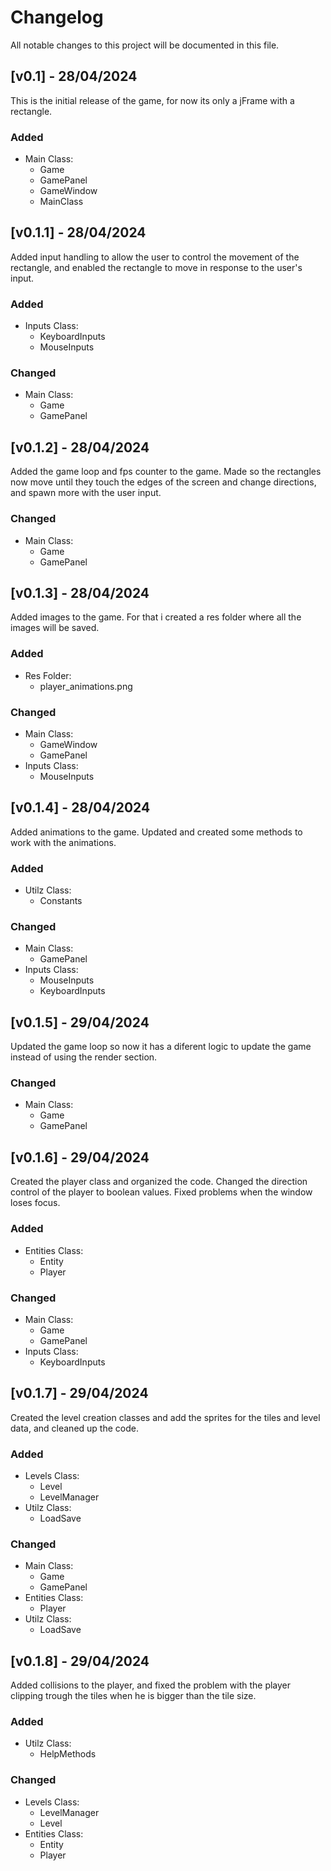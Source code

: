 # Changelog
All notable changes to this project will be documented in this file.
 
## [v0.1] - 28/04/2024
 
This is the initial release of the game, for now its only a jFrame with a rectangle.
 
### Added
- Main Class:
  - Game
  - GamePanel
  - GameWindow
  - MainClass

## [v0.1.1] - 28/04/2024
 
Added input handling to allow the user to control the movement of the rectangle, and enabled the rectangle to move in response to the user's input.
 
### Added
- Inputs Class:
  - KeyboardInputs
  - MouseInputs

### Changed
- Main Class:
  - Game
  - GamePanel

## [v0.1.2] - 28/04/2024
 
Added the game loop and fps counter to the game. Made so the rectangles now move until they touch the edges of the screen and change directions, and spawn more with the user input.
 
### Changed
- Main Class:
  - Game
  - GamePanel

## [v0.1.3] - 28/04/2024
 
Added images to the game. For that i created a res folder where all the images will be saved.

### Added
- Res Folder:
  - player_animations.png
### Changed
- Main Class:
  - GameWindow
  - GamePanel
- Inputs Class:
  - MouseInputs

## [v0.1.4] - 28/04/2024
 
Added animations to the game. Updated and created some methods to work with the animations.

### Added
- Utilz Class:
  - Constants
### Changed
- Main Class:
  - GamePanel
- Inputs Class:
  - MouseInputs
  - KeyboardInputs

## [v0.1.5] - 29/04/2024
 
Updated the game loop so now it has a diferent logic to update the game instead of using the render section.

### Changed
- Main Class:
  - Game
  - GamePanel

## [v0.1.6] - 29/04/2024
 
Created the player class and organized the code. Changed the direction control of the player to boolean values. Fixed problems when the window loses focus.

### Added
- Entities Class:
  - Entity
  - Player
### Changed
- Main Class:
  - Game
  - GamePanel
- Inputs Class:
  - KeyboardInputs

## [v0.1.7] - 29/04/2024
 
Created the level creation classes and add the sprites for the tiles and level data, and cleaned up the code.

### Added
- Levels Class:
  - Level
  - LevelManager
- Utilz Class:
  - LoadSave
### Changed
- Main Class:
  - Game
  - GamePanel
- Entities Class:
  - Player
- Utilz Class:
  - LoadSave

## [v0.1.8] - 29/04/2024
 
Added collisions to the player, and fixed the problem with the player clipping trough the tiles when he is bigger than the tile size.

### Added
- Utilz Class:
  - HelpMethods
### Changed
- Levels Class:
  - LevelManager
  - Level
- Entities Class:
  - Entity
  - Player